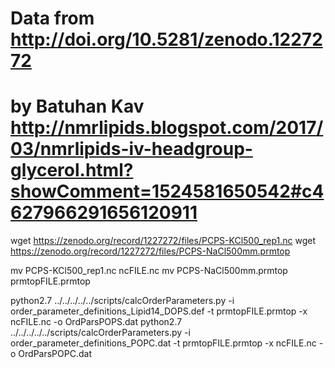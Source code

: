 # Data from http://doi.org/10.5281/zenodo.1227272
# by Batuhan Kav http://nmrlipids.blogspot.com/2017/03/nmrlipids-iv-headgroup-glycerol.html?showComment=1524581650542#c4627966291656120911

wget https://zenodo.org/record/1227272/files/PCPS-KCl500_rep1.nc
wget https://zenodo.org/record/1227272/files/PCPS-NaCl500mm.prmtop

mv PCPS-KCl500_rep1.nc ncFILE.nc
mv PCPS-NaCl500mm.prmtop prmtopFILE.prmtop

python2.7 ../../../../../scripts/calcOrderParameters.py -i order_parameter_definitions_Lipid14_DOPS.def -t prmtopFILE.prmtop -x ncFILE.nc  -o OrdParsPOPS.dat
python2.7 ../../../../../scripts/calcOrderParameters.py -i order_parameter_definitions_POPC.dat -t prmtopFILE.prmtop -x ncFILE.nc  -o OrdParsPOPC.dat
